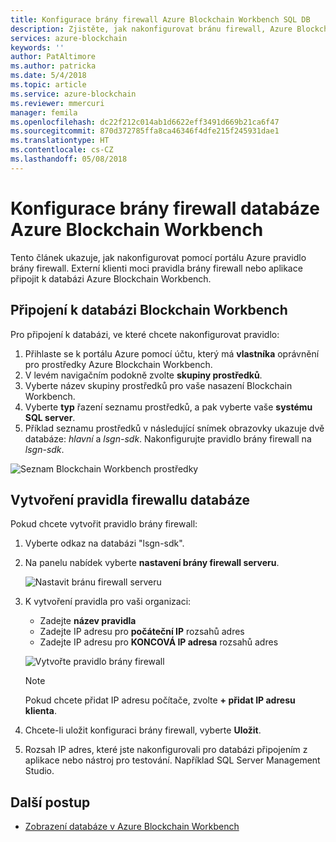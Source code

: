 ```yaml
---
title: Konfigurace brány firewall Azure Blockchain Workbench SQL DB
description: Zjistěte, jak nakonfigurovat bránu firewall, Azure Blockchain Workbench SQL DB.
services: azure-blockchain
keywords: ''
author: PatAltimore
ms.author: patricka
ms.date: 5/4/2018
ms.topic: article
ms.service: azure-blockchain
ms.reviewer: mmercuri
manager: femila
ms.openlocfilehash: dc22f212c014ab1d6622eff3491d669b21ca6f47
ms.sourcegitcommit: 870d372785ffa8ca46346f4dfe215f245931dae1
ms.translationtype: HT
ms.contentlocale: cs-CZ
ms.lasthandoff: 05/08/2018
---
```

# <a name="configure-the-azure-blockchain-workbench-database-firewall"></a>Konfigurace brány firewall databáze Azure Blockchain Workbench

Tento článek ukazuje, jak nakonfigurovat pomocí portálu Azure pravidlo brány firewall. Externí klienti moci pravidla brány firewall nebo aplikace připojit k databázi Azure Blockchain Workbench.

## <a name="connect-to-the-blockchain-workbench-database"></a>Připojení k databázi Blockchain Workbench

Pro připojení k databázi, ve které chcete nakonfigurovat pravidlo:

1. Přihlaste se k portálu Azure pomocí účtu, který má **vlastníka** oprávnění pro prostředky Azure Blockchain Workbench.
2. V levém navigačním podokně zvolte **skupiny prostředků**.
3. Vyberte název skupiny prostředků pro vaše nasazení Blockchain Workbench.
4. Vyberte **typ** řazení seznamu prostředků, a pak vyberte vaše **systému SQL server**.
5. Příklad seznamu prostředků v následující snímek obrazovky ukazuje dvě databáze: *hlavní* a *lsgn-sdk*. Nakonfigurujte pravidlo brány firewall na *lsgn-sdk*.

![Seznam Blockchain Workbench prostředky](media/blockchain-workbench-database-firewall/list-database-resources.png)

## <a name="create-a-database-firewall-rule"></a>Vytvoření pravidla firewallu databáze

Pokud chcete vytvořit pravidlo brány firewall:

1. Vyberte odkaz na databázi "lsgn-sdk".
2. Na panelu nabídek vyberte **nastavení brány firewall serveru**.

   ![Nastavit bránu firewall serveru](media/blockchain-workbench-database-firewall/configure-server-firewall.png)

3. K vytvoření pravidla pro vaši organizaci:

   * Zadejte **název pravidla**
   * Zadejte IP adresu pro **počáteční IP** rozsahů adres
   * Zadejte IP adresu pro **KONCOVÁ IP adresa** rozsahů adres

   ![Vytvořte pravidlo brány firewall](media/blockchain-workbench-database-firewall/create-firewall-rule.png)

    > [!NOTE]
    > Pokud chcete přidat IP adresu počítače, zvolte **+ přidat IP adresu klienta**.
        
1. Chcete-li uložit konfiguraci brány firewall, vyberte **Uložit**.
2. Rozsah IP adres, které jste nakonfigurovali pro databázi připojením z aplikace nebo nástroj pro testování. Například SQL Server Management Studio.

## <a name="next-steps"></a>Další postup

* [Zobrazení databáze v Azure Blockchain Workbench](blockchain-workbench-database-views.md)